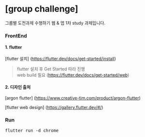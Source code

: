 # [group challenge]

그룹별 도전과제 수행하기 웹 & 앱
1차 study 과제입니다.

### FrontEnd

#### 1. flutter
[flutter 설치] (https://flutter.dev/docs/get-started/install)
 > flutter 설치 후 Get Started 따라 진행  
 > web build 필요 (https://flutter.dev/docs/get-started/web)

#### 2. 디자인 출처
[argon flutter] (https://www.creative-tim.com/product/argon-flutter)

[flutter web design] (https://gallery.flutter.dev/#/)

### Run
<pre>flutter run -d chrome</pre>
